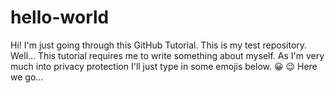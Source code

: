 # hello-world
Hi! I'm just going through this GitHub Tutorial. This is my test repository.
Well... This tutorial requires me to write something about myself.
As I'm very much into privacy protection I'll just type in some emojis below.
😀
😉
Here we go...

